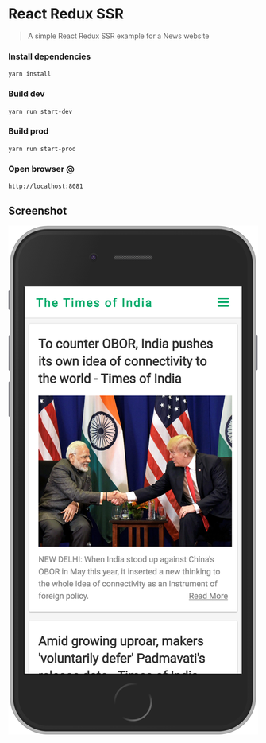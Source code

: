 # React Redux SSR

> A simple React Redux SSR example for a News website

### Install dependencies
    yarn install

### Build dev
    yarn run start-dev

### Build prod
    yarn run start-prod

### Open browser @
    http://localhost:8081

## Screenshot

!["News App sample: React Redux SSR"](screenshots/news-mobile-iphone6.png)
